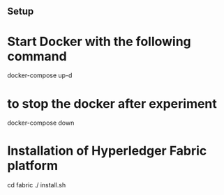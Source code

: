 ## Setup

# Start Docker with the following command

docker-compose up-d

# to stop the docker after experiment 
docker-compose down

# Installation of Hyperledger Fabric platform 
cd fabric
./ install.sh

